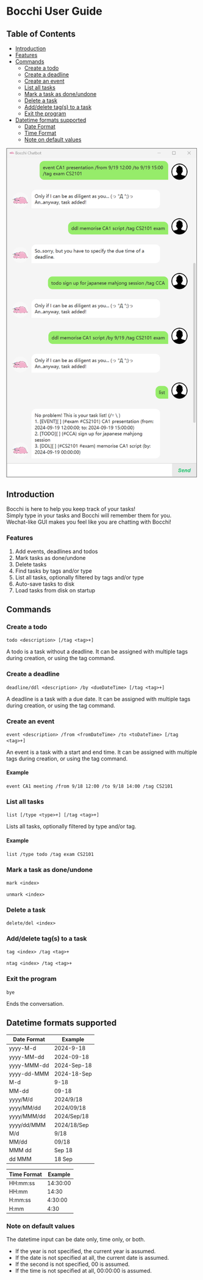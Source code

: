 # Bocchi User Guide

## Table of Contents

- [Introduction](#introduction)
- [Features](#features)
- [Commands](#commands)
    - [Create a todo](#create-a-todo)
    - [Create a deadline](#create-a-deadline)
    - [Create an event](#create-an-event)
    - [List all tasks](#list-all-tasks)
    - [Mark a task as done/undone](#mark-a-task-as-doneundone)
    - [Delete a task](#delete-a-task)
    - [Add/delete tag(s) to a task](#adddelete-tags-to-a-task)
    - [Exit the program](#exit-the-program)
- [Datetime formats supported](#datetime-formats-supported)
    - [Date Format](#date-format)
    - [Time Format](#time-format)
    - [Note on default values](#note-on-default-values)


<img src="Ui.png" alt="Product Screenshot" width="500">

## Introduction
Bocchi is here to help you keep track of your tasks!  
Simply type in your tasks and Bocchi will remember them for you.  
Wechat-like GUI makes you feel like you are chatting with Bocchi! 

### Features
1. Add events, deadlines and todos
2. Mark tasks as done/undone
3. Delete tasks
4. Find tasks by tags and/or type
5. List all tasks, optionally filtered by tags and/or type
6. Auto-save tasks to disk
7. Load tasks from disk on startup


## Commands

### Create a todo
```
todo <description> [/tag <tag>+]
```
A todo is a task without a deadline.
It can be assigned with multiple tags during creation, or using the tag command.

### Create a deadline
```
deadline/ddl <description> /by <dueDateTime> [/tag <tag>+]
```
A deadline is a task with a due date.
It can be assigned with multiple tags during creation, or using the tag command.

### Create an event
```
event <description> /from <fromDateTime> /to <toDateTime> [/tag <tag>+]
```
An event is a task with a start and end time.
It can be assigned with multiple tags during creation, or using the tag command.

#### Example
```
event CA1 meeting /from 9/18 12:00 /to 9/18 14:00 /tag CS2101
```

### List all tasks
```
list [/type <type>+] [/tag <tag>+]
```
Lists all tasks, optionally filtered by type and/or tag.

#### Example
```
list /type todo /tag exam CS2101
```

### Mark a task as done/undone
```
mark <index>
```
```
unmark <index>
```

### Delete a task
```
delete/del <index>
```

### Add/delete tag(s) to a task
```
tag <index> /tag <tag>+
```
```
ntag <index> /tag <tag>+
```

### Exit the program
```
bye
```
Ends the conversation.


## Datetime formats supported

| Date Format | Example       |
|-------------|---------------|
| yyyy-M-d    | 2024-9-18     |
| yyyy-MM-dd  | 2024-09-18    |
| yyyy-MMM-dd | 2024-Sep-18   |
| yyyy-dd-MMM | 2024-18-Sep   |
| M-d         | 9-18          |
| MM-dd       | 09-18         |
| yyyy/M/d    | 2024/9/18     |
| yyyy/MM/dd  | 2024/09/18    |
| yyyy/MMM/dd | 2024/Sep/18   |
| yyyy/dd/MMM | 2024/18/Sep   |
| M/d         | 9/18          |
| MM/dd       | 09/18         |
| MMM dd      | Sep 18        |
| dd MMM      | 18 Sep        |

| Time Format | Example       |
|-------------|---------------|
| HH:mm:ss    | 14:30:00      |
| HH:mm       | 14:30         |
| H:mm:ss     | 4:30:00       |
| H:mm        | 4:30          |

### Note on default values
The datetime input can be date only, time only, or both.

- If the year is not specified, the current year is assumed.
- If the date is not specified at all, the current date is assumed.
- If the second is not specified, 00 is assumed.
- If the time is not specified at all, 00:00:00 is assumed.